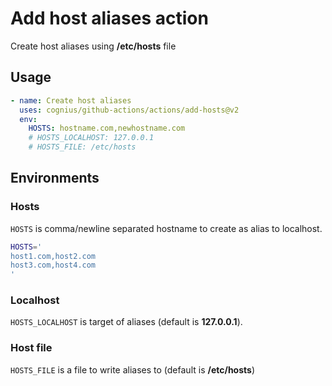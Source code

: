# Add host aliases action

Create host aliases using **/etc/hosts** file

## Usage

```yaml
- name: Create host aliases
  uses: cognius/github-actions/actions/add-hosts@v2
  env:
    HOSTS: hostname.com,newhostname.com
    # HOSTS_LOCALHOST: 127.0.0.1
    # HOSTS_FILE: /etc/hosts
```

## Environments

### Hosts

`HOSTS` is comma/newline separated hostname to create as alias to localhost.

```bash
HOSTS='
host1.com,host2.com
host3.com,host4.com
'
```

### Localhost

`HOSTS_LOCALHOST` is target of aliases (default is **127.0.0.1**).

### Host file

`HOSTS_FILE` is a file to write aliases to (default is **/etc/hosts**)
